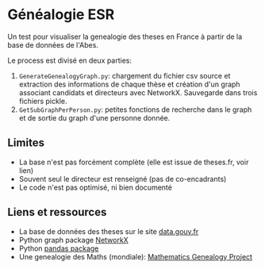 # Généalogie ESR
Un test pour visualiser la genealogie des theses en France à partir de la base de données de l'Abes.

Le process est divisé en deux parties:

1. `GenerateGenealogyGraph.py`: chargement du fichier csv source et extraction des informations de chaque thèse et création d'un graph associant candidats et directeurs avec NetworkX. Sauvegarde dans trois fichiers pickle.
2. `GetSubGraphPerPerson.py`: petites fonctions de recherche dans le graph et de sortie du graph d'une personne donnée.

## Limites
- La base n'est pas forcément complète (elle est issue de theses.fr, voir lien)
- Souvent seul le directeur est renseigné (pas de co-encadrants)
- Le code n'est pas optimisé, ni bien documenté

## Liens et ressources
- La base de données des theses sur le site [data.gouv.fr](https://www.data.gouv.fr/fr/datasets/theses-soutenues-en-france-depuis-1985/)
- Python graph package [NetworkX](https://networkx.org/)
- Python [pandas package](https://pandas.pydata.org/)
- Une genealogie des Maths (mondiale): [Mathematics Genealogy Project](https://genealogy.math.ndsu.nodak.edu/)